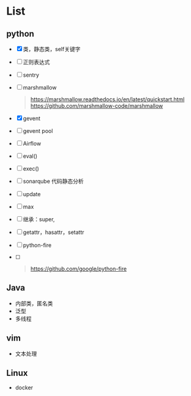 # List
## python
- [x] 类，静态类，self关键字

- [ ] 正则表达式

- [ ] sentry

- [ ] marshmallow

  > https://marshmallow.readthedocs.io/en/latest/quickstart.html
  > https://github.com/marshmallow-code/marshmallow

- [x] gevent

- [ ] gevent pool

- [ ] Airflow

- [ ] eval()

- [ ] exec()

- [ ] sonarqube 代码静态分析

- [ ] update

- [ ] max

- [ ] 继承：super,

- [ ] getattr，hasattr，setattr

- [ ] python-fire

- [ ] > https://github.com/google/python-fire
## Java
- 内部类，匿名类
- 泛型
- 多线程
## vim
- 文本处理


## Linux

- docker